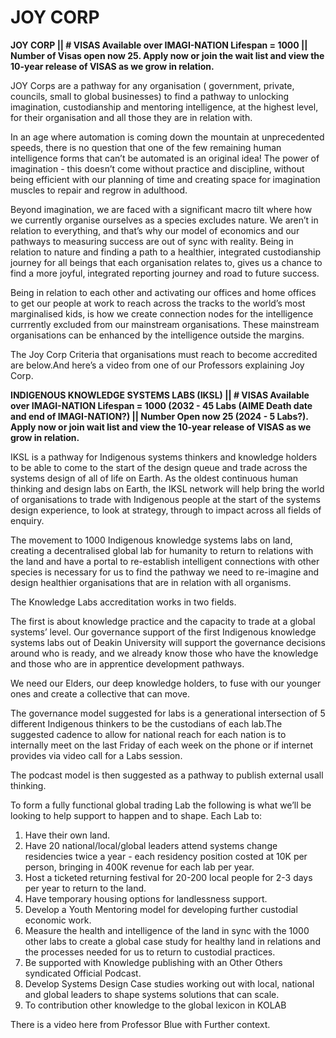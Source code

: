 # JOY CORP

**JOY CORP || # VISAS Available over IMAGI-NATION Lifespan = 1000 || Number of Visas open now 25. Apply now or join the wait list and view the 10-year release of VISAS as we grow in relation.**

JOY Corps are a pathway for any organisation ( government, private, councils, small to global businesses) to find a pathway to unlocking imagination, custodianship and mentoring intelligence, at the highest level, for their organisation and all those they are in relation with.

In an age where automation is coming down the mountain at unprecedented speeds, there is no question that one of the few remaining human intelligence forms that can’t be automated is an original idea! The power of imagination - this doesn’t come without practice and discipline, without being efficient with our planning of time and creating space for imagination muscles to repair and regrow in adulthood.

Beyond imagination, we are faced with a significant macro tilt where how we currently organise ourselves as a species excludes nature. We aren’t in relation to everything, and that’s why our model of economics and our pathways to measuring success are out of sync with reality. Being in relation to nature and finding a path to a healthier, integrated custodianship journey for all beings that each organisation relates to, gives us a chance to find a more joyful, integrated reporting journey and road to future success.

Being in relation to each other and activating our offices and home offices to get our people at work to reach across the tracks to the world’s most marginalised kids, is how we create connection nodes for the intelligence currrently excluded from our mainstream organisations. These mainstream organisations can be  enhanced by the intelligence outside the margins.

The Joy Corp Criteria that organisations must reach to become accredited are below.And here’s a video from one of our Professors explaining Joy Corp.

**INDIGENOUS KNOWLEDGE SYSTEMS LABS (IKSL) || # VISAS Available over IMAGI-NATION Lifespan = 1000 (2032 - 45 Labs (AIME Death date and end of IMAGI-NATION?) || Number Open now 25 (2024 - 5 Labs?). Apply now or join wait list and view the 10-year release of VISAS as we grow in relation.**

IKSL is a pathway for Indigenous systems thinkers and knowledge holders to be able to come to the start of the design queue and trade across the systems design of all of life on Earth. As the oldest continuous human thinking and design labs on Earth, the IKSL network will help bring the world of organisations to trade with Indigenous people at the start of the systems design experience, to look at strategy, through to impact across all fields of enquiry.

The movement to 1000 Indigenous knowledge systems labs on land, creating a decentralised global lab for humanity to return to relations with the land and have a portal to re-establish intelligent connections with other species is necessary for us to find the pathway we need to re-imagine and design healthier organisations that are in relation with all organisms.

The Knowledge Labs accreditation works in two fields.

The first is about knowledge practice and the capacity to trade at a global systems’ level. Our governance support of the first Indigenous knowledge systems labs out of Deakin University will support the governance decisions around who is ready, and we already know those who have the knowledge and those who are in apprentice development pathways.

We need our Elders, our deep knowledge holders, to fuse with our younger ones and create a collective that can move.

The governance model suggested for labs is a generational intersection of 5 different Indigenous thinkers to be the custodians of each lab.The suggested cadence to allow for national reach for each nation is to internally meet on the last Friday of each week on the phone or if internet provides via video call for a Labs session.

The podcast model is then suggested as a pathway to publish external usall thinking.

To form a fully functional global trading Lab the following is what we’ll be looking to help support to happen and to shape. Each Lab to:

1. Have their own land.
2. Have 20 national/local/global leaders attend systems change residencies twice a year - each residency position costed at 10K per person, bringing in 400K revenue for each lab per year.
3. Host a ticketed returning festival for 20-200 local people for 2-3 days per year to return to the land.
4. Have temporary housing options for landlessness support.
5. Develop a Youth Mentoring model for developing further custodial economic work.
6. Measure the health and intelligence of the land in sync with the 1000 other labs to create a global case study for healthy land in relations and the processes needed for us to return to custodial practices.
7. Be supported with Knowledge publishing with an Other Others syndicated Official Podcast.
8. Develop Systems Design Case studies working out with local, national and global leaders to shape systems solutions that can scale.
9. To contribution other knowledge to the global lexicon in KOLAB

There is a video here from Professor Blue with Further context.

